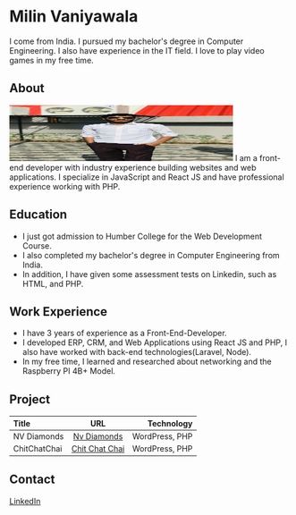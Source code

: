 # Milin Vaniyawala

I come from India. I pursued my bachelor's degree in Computer Engineering. I also have experience in the IT field. I love to play video games in my free time.

## About

<img src="/_readme/milin-vaniyawala.jpg" width="400" height="100">
I am a front-end developer with industry experience building websites and web applications. I specialize in JavaScript and React JS and have professional experience working with PHP.

## Education

- I just got admission to Humber College for the Web Development Course.
- I also completed my bachelor's degree in Computer Engineering from India.
- In addition, I have given some assessment tests on Linkedin, such as HTML, and PHP.

## Work Experience

- I have 3 years of experience as a Front-End-Developer.
- I developed ERP, CRM, and Web Applications using React JS and PHP, I also have worked with back-end technologies(Laravel, Node).
- In my free time, I learned and researched about networking and the Raspberry PI 4B+ Model.

## Project

| Title        |                      URL                       |     Technology |
| :----------- | :--------------------------------------------: | -------------: |
| NV Diamonds  |     [Nv Diamonds](https://nvdiamonds.in/)      | WordPress, PHP |
| ChitChatChai | [Chit Chat Chai](https://www.chitchatchai.in/) | WordPress, PHP |

## Contact

[LinkedIn](https://www.linkedin.com/in/milin-vaniyawala-510aa7141/)
